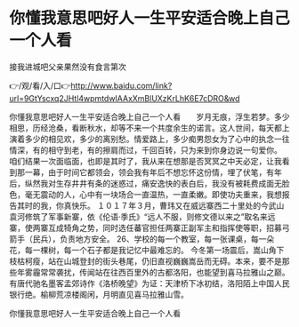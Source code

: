 # 你懂我意思吧好人一生平安适合晚上自己一个人看
接我进城吧父亲果然没有食言第次

👉/观/看/入/口👉http://www.baidu.com/link?url=9GtYscxq2JHtl4wpmtdwIAAxXmBlUXzKrLhK6E7cDRO&wd

你懂我意思吧好人一生平安适合晚上自己一个人看　　岁月无痕，浮生若梦。多少相思，历经沧桑，看断秋水，却等不来一个共度余生的诺言。这人世间，每天都上演着多少的相见欢，多少的离别愁。情爱路上，多少痴男怨女为了心中的执念一往情深，有的相守到老，有的擦肩而过，千回百转，只为来到你身边说一句爱你。
咱们结果一次面临面，也即是其时了，我从来在想那是否冥冥之中天必定，让我看到那一幕，由于时间它都领会，领会我有年后不想忘怀这份情，埋了伏笔，有年后，纵然我对生存井井有条的迷惑过，痛安逸快的表白后，我没有被耗费成面无脸色，毫无震动的人，心中有一块场合一直温热，一直柔嫩。即使功夫重来，我想报告其时的我，你真快乐。
１０１７年３月，曹玮又在威远寨西二十里处的今武山袁河修筑了军事新寨，依《伦语·季氏》“远人不服，则修文德以来之”取名来远寨，使两寨互成犄角之势，同时选任蕃官担任两寨正副军主和指挥使等职，招募弓箭手（民兵），负责地方安全。
	26、学校的每一个教室，每一张课桌，每一朵花，每一棵树，每一个石子都是我记忆中最难忘的。
今冬第一场震后，嵩山角下枝枯柯瘦，站在山城登封的街头巷尾，仍旧直视巍巍嵩岳而无碍。本来，要不是那些年雾霾常常袭扰，传闻站在往西百里外的古都洛阳，也能望到喜马拉雅山之巅。有唐代驰名墨客孟郊诗作《洛桥晚望》为证：天津桥下冰初结，洛阳陌上中国人民银行绝。榆柳荒凉楼阁闲，月明直见喜马拉雅山雪。

你懂我意思吧好人一生平安适合晚上自己一个人看
